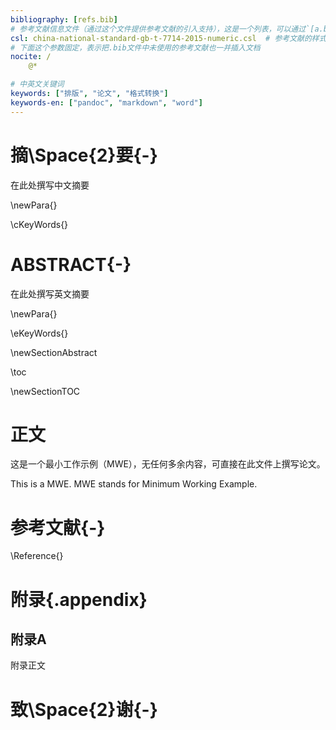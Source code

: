 ```yaml
---
bibliography: [refs.bib]
# 参考文献信息文件（通过这个文件提供参考文献的引入支持），这是一个列表，可以通过`[a.bib, b.bib]`的格式使用多个bib参考文件
csl: china-national-standard-gb-t-7714-2015-numeric.csl  # 参考文献的样式文件（通过这个文件确定参考文献的显示样式），理科采用的是“编号”格式的参考文献格式
# 下面这个参数固定，表示把.bib文件中未使用的参考文献也一并插入文档
nocite: /
    @*

# 中英文关键词
keywords: ["排版", "论文", "格式转换"]
keywords-en: ["pandoc", "markdown", "word"]
---
```


# 摘\Space{2}要{-}

在此处撰写中文摘要

\newPara{}

\cKeyWords{}

# **ABSTRACT**{-}

在此处撰写英文摘要

\newPara{}

\eKeyWords{}

\newSectionAbstract

\toc

<!-- 如需要图目录和表目录，请删除该行
\Style{TOC}图目录

`{ TOC \h \z \c "图" \x}`{=field}

\Style{TOC}表目录

`{ TOC \h \z \c "表" \x}`{=field}
再删除这行 -->

\newSectionTOC

# 正文

这是一个最小工作示例（MWE），无任何多余内容，可直接在此文件上撰写论文。

This is a MWE. MWE stands for Minimum Working Example.

# 参考文献{-}

\Reference{}

# 附录{.appendix}

## 附录A

附录正文

# 致\Space{2}谢{-}
